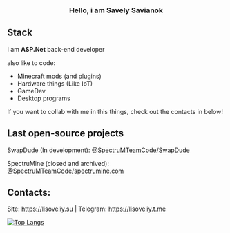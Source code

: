 <div align="center">
  
### Hello, i am <b>Savely Savianok</b>
</div>

## Stack 
I am <b>ASP.Net</b> back-end developer

also like to code:
- Minecraft mods (and plugins)
- Hardware things (Like IoT)
- GameDev
- Desktop programs

If you want to collab with me in this things, check out the contacts in below!
  
## Last open-source projects
SwapDude (In development): [@SpectruMTeamCode/SwapDude](https://github.com/SpectruMProjects/SwapDude)

SpectruMine (closed and archived): [@SpectruMTeamCode/spectrumine.com](https://github.com/SpectruMTeamCode/api.spectrumine.com)

## Contacts:
Site: https://lisoveliy.su | Telegram: https://lisoveliy.t.me

  [![Top Langs](https://github-readme-stats-git-masterrstaa-rickstaa.vercel.app/api/top-langs/?username=lisoveliy&count_private=true&show_icons=true&theme=transparent&layout=compact&hide=asp.net,shaderlab,hlsl)](https://github.com/anuraghazra/github-readme-stats)
